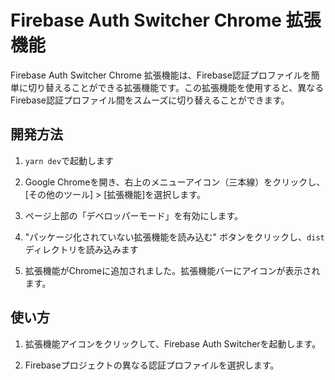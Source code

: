 # Firebase Auth Switcher Chrome 拡張機能

Firebase Auth Switcher Chrome 拡張機能は、Firebase認証プロファイルを簡単に切り替えることができる拡張機能です。この拡張機能を使用すると、異なるFirebase認証プロファイル間をスムーズに切り替えることができます。

## 開発方法
1. `yarn dev`で起動します

2. Google Chromeを開き、右上のメニューアイコン（三本線）をクリックし、[その他のツール] > [拡張機能]を選択します。

3. ページ上部の「デベロッパーモード」を有効にします。

4. "パッケージ化されていない拡張機能を読み込む" ボタンをクリックし、`dist`ディレクトリを読み込みます

5. 拡張機能がChromeに追加されました。拡張機能バーにアイコンが表示されます。

## 使い方

1. 拡張機能アイコンをクリックして、Firebase Auth Switcherを起動します。

2. Firebaseプロジェクトの異なる認証プロファイルを選択します。
